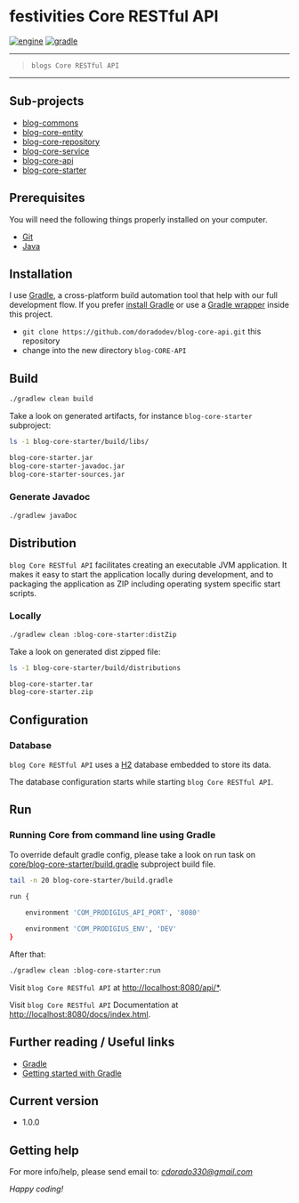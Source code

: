 # festivities Core RESTful API

[![engine](https://img.shields.io/badge/JDK-v1.8+-yellow.svg)]()
[![gradle](https://img.shields.io/badge/gradle-v2.13+-blue.svg)]()

---

> `blogs Core RESTful API` 

---

## Sub-projects

* [blog-commons]()
* [blog-core-entity]()
* [blog-core-repository]()
* [blog-core-service]()
* [blog-core-api]()
* [blog-core-starter]()

## Prerequisites

You will need the following things properly installed on your computer.

* [Git](http://git-scm.com/)
* [Java](https://java.com/en/download/)

## Installation

I use [Gradle](http://www.gradle.org), a cross-platform build automation tool that help with our full development flow. If you prefer [install Gradle](http://www.gradle.org/installation) or use a [Gradle wrapper](http://www.gradle.org/docs/current/userguide/gradle_wrapper.html) inside this project.

* `git clone https://github.com/doradodev/blog-core-api.git` this repository
* change into the new directory `blog-CORE-API`

## Build

```bash
./gradlew clean build
```

Take a look on generated artifacts, for instance `blog-core-starter` subproject:

```bash
ls -1 blog-core-starter/build/libs/

blog-core-starter.jar
blog-core-starter-javadoc.jar
blog-core-starter-sources.jar
```


### Generate Javadoc

```bash
./gradlew javaDoc
```

## Distribution

`blog Core RESTful API` facilitates creating an executable JVM application. It makes it easy to start the application locally during development, and to packaging the application as ZIP including operating system specific start scripts. 

### Locally

```bash
./gradlew clean :blog-core-starter:distZip
```

Take a look on generated dist zipped file:

```bash
ls -1 blog-core-starter/build/distributions

blog-core-starter.tar
blog-core-starter.zip
```

## Configuration

### Database

`blog Core RESTful API` uses a [H2](http://www.h2database.com/html/main.html) database embedded to store its data.

The database configuration starts while starting `blog Core RESTful API`.


## Run

### Running Core from command line using Gradle

To override default gradle config, please take a look on run task on  [core/blog-core-starter/build.gradle](core/blog-core-starter/build.gradle) subproject build file.

```bash
tail -n 20 blog-core-starter/build.gradle

run {   
    
    environment 'COM_PRODIGIUS_API_PORT', '8080'

    environment 'COM_PRODIGIUS_ENV', 'DEV'
}
```

After that:

```bash
./gradlew clean :blog-core-starter:run
```

Visit `blog Core RESTful API` at [http://localhost:8080/api/*](http://localhost:8080/api).

Visit `blog Core RESTful API` Documentation at [http://localhost:8080/docs/index.html](http://localhost:8080/docs/index.html).

## Further reading / Useful links

* [Gradle](http://gradle.org/)
* [Getting started with Gradle](http://gradle.org/getting-started-jvm/)

## Current version

 - 1.0.0

## Getting help

For more info/help, please send email to: *cdorado330@gmail.com*

*Happy coding!*
